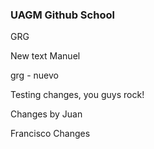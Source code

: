 ### UAGM Github School
GRG

New text Manuel

grg - nuevo

Testing changes, you guys rock!

Changes by Juan

Francisco Changes
